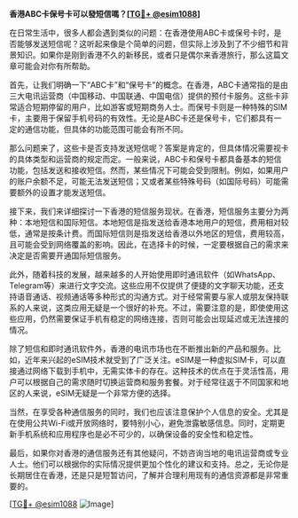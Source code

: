 **香港ABC卡保号卡可以發短信嗎？[[TG💪+ @esim1088](https://t.me/s/esim1088)]**

在日常生活中，很多人都会遇到类似的问题：在香港使用ABC卡或保号卡时，是否能够发送短信呢？这听起来像是个简单的问题，但实际上涉及到了不少细节和背景知识。如果你是刚到香港不久的新移民，或者只是偶尔来香港旅行，那么这篇文章可能会对你有所帮助。

首先，让我们明确一下“ABC卡”和“保号卡”的概念。在香港，ABC卡通常指的是由三大电讯运营商（中国移动、中国联通、中国电信）提供的预付卡服务。这些卡非常适合短期停留的用户，比如游客或短期商务人士。而保号卡则是一种特殊的SIM卡，主要用于保留手机号码的有效性。无论是ABC卡还是保号卡，它们都具有一定的通信功能，但具体的功能范围可能会有所不同。

那么问题来了，这些卡是否支持发送短信呢？答案是肯定的，但具体情况需要视卡的具体类型和运营商的规定而定。一般来说，ABC卡和保号卡都具备基本的短信功能，包括发送和接收短信。然而，某些情况下可能会受到限制。例如，如果用户的账户余额不足，可能无法发送短信；又或者某些特殊号码（如国际号码）可能需要额外的设置才能发送短信。

接下来，我们来详细探讨一下香港的短信服务现状。在香港，短信服务主要分为两种：本地短信和国际短信。本地短信是指发送给香港本地用户的短信，费用相对较低，通常是按条计费。而国际短信则是指发送给香港以外地区的短信，费用较高，且可能会受到网络覆盖的影响。因此，在选择卡的时候，一定要根据自己的需求来决定是否需要开通国际短信服务。

此外，随着科技的发展，越来越多的人开始使用即时通讯软件（如WhatsApp、Telegram等）来进行文字交流。这些应用不仅提供了便捷的文字聊天功能，还支持语音通话、视频通话等多种形式的沟通方式。对于经常需要与家人或朋友保持联系的人来说，这类应用无疑是一个很好的补充。不过，需要注意的是，即使使用这些应用，仍然需要保证手机有稳定的网络连接，否则可能会出现延迟或无法连接的情况。

除了短信和即时通讯软件外，香港的电讯市场也在不断推出新的产品和服务。比如，近年来兴起的eSIM技术就受到了广泛关注。eSIM是一种虚拟SIM卡，可以直接通过网络下载到手机中，无需实体卡的存在。这种技术的优点在于灵活性高，用户可以根据自己的需求随时切换运营商和服务套餐。对于经常往返于不同国家和地区的人来说，eSIM无疑是一个非常方便的选择。

当然，在享受各种通信服务的同时，我们也应该注意保护个人信息的安全。尤其是在使用公共Wi-Fi或开放网络时，要特别小心，避免泄露敏感信息。同时，定期更新手机系统和应用程序也是必不可少的，以确保设备的安全性和稳定性。

最后，如果你对香港的通信服务还有其他疑问，不妨咨询当地的电讯运营商或专业人士。他们可以根据你的实际情况提供更加个性化的建议和支持。总之，无论你是长期居住在香港，还是只是短暂访问，了解并合理利用现有的通信资源都是非常重要的。

[[TG💪+ @esim1088](https://t.me/s/esim1088) ![Image](https://i.postimg.cc/4NQfJmqS/Snipaste-2025-05-13-00-14-12.png)]